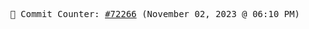 <p align="center">
    <samp>
        📮 Commit Counter: <a href="https://github.com/Javascript-void0/Javascript-void0/commits/main">#72266</a> (November 02, 2023 @ 06:10 PM)
    </samp>
</p>